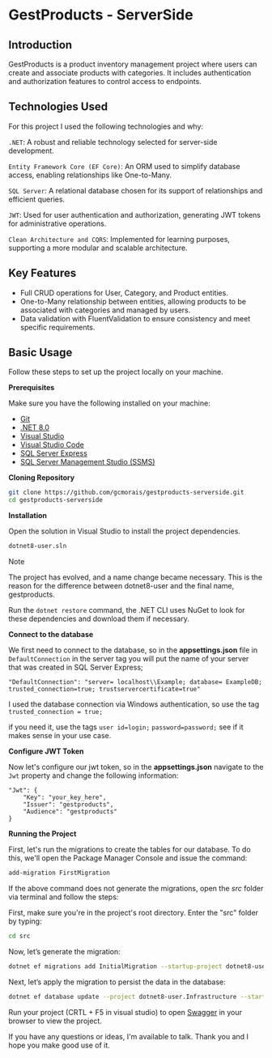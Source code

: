 # GestProducts - ServerSide

## <a name="apresentation">Introduction</a>

GestProducts is a product inventory management project where users can create and associate products with categories. It includes authentication and authorization features to control access to endpoints.

## <a name="techsUsage">Technologies Used</a>

For this project I used the following technologies and why:

``.NET``:  A robust and reliable technology selected for server-side development.

``Entity Framework Core (EF Core)``: An ORM used to simplify database access, enabling relationships like One-to-Many.

``SQL Server``: A relational database chosen for its support of relationships and efficient queries.

``JWT``: Used for user authentication and authorization, generating JWT tokens for administrative operations.

``Clean Architecture and CQRS``: Implemented for learning purposes, supporting a more modular and scalable architecture.

## <a name="basicUsage">Key Features</a>

 - Full CRUD operations for User, Category, and Product entities.
 - One-to-Many relationship between entities, allowing products to be associated with categories and managed by users.
 - Data validation with FluentValidation to ensure consistency and meet specific requirements.

## <a name="basicUsage">Basic Usage</a>

Follow these steps to set up the project locally on your machine.


**Prerequisites**
<a name="prerequisites"></a>

Make sure you have the following installed on your machine:

- [Git](https://git-scm.com/)
- [.NET 8.0](https://dotnet.microsoft.com/pt-br/download/dotnet/8.0)
- [Visual Studio](https://visualstudio.microsoft.com/pt-br/)
- [Visual Studio Code](https://code.visualstudio.com/)
- [SQL Server Express](https://www.microsoft.com/pt-br/sql-server/sql-server-downloads)
- [SQL Server Management Studio (SSMS)](https://learn.microsoft.com/en-us/sql/ssms/download-sql-server-management-studio-ssms?view=sql-server-ver16)



**Cloning Repository**
<a name="cloning"></a>

```bash
git clone https://github.com/gcmorais/gestproducts-serverside.git
cd gestproducts-serverside
```

**Installation**
<a name="installation"></a>

Open the solution in Visual Studio to install the project dependencies.

```bash
dotnet8-user.sln
```

> [!note]
>
>  The project has evolved, and a name change became necessary. This is the reason for the difference between dotnet8-user and the final name, gestproducts.
>
>  Run the `dotnet restore` command, the .NET CLI uses NuGet to look for these dependencies and download them if necessary. 


**Connect to the database**
<a name="connectdb"></a>

We first need to connect to the database, so in the <strong>appsettings.json</strong> file in `DefaultConnection` in the server tag you will put the name of your server that was created in SQL Server Express;

```env
"DefaultConnection": "server= localhost\\Example; database= ExampleDB; trusted_connection=true; trustservercertificate=true"
```

I used the database connection via Windows authentication, so use the tag `trusted_connection = true;` 

if you need it, use the tags `user id=login;` `password=password;` see if it makes sense in your use case.

**Configure JWT Token**
<a name="connectdb"></a>

Now let's configure our jwt token, so in the <strong>appsettings.json</strong> navigate to the `Jwt` property and change the following information:

```env
"Jwt": {
    "Key": "your_key_here",
    "Issuer": "gestproducts",
    "Audience": "gestproducts"
}
```

**Running the Project**
<a name="running"></a>

First, let's run the migrations to create the tables for our database.
To do this, we'll open the Package Manager Console and issue the command:

```bash
add-migration FirstMigration
```

If the above command does not generate the migrations, open the *src* folder via terminal and follow the steps:

First, make sure you're in the project's root directory. Enter the "src" folder by typing:

```bash
cd src
```
Now, let’s generate the migration:

```bash
dotnet ef migrations add InitialMigration --startup-project dotnet8-user.Api --project dotnet8-user.Infrastructure
```
Next, let’s apply the migration to persist the data in the database:

```bash
dotnet ef database update --project dotnet8-user.Infrastructure --startup-project dotnet8-user.Api
```

Run your project (CRTL + F5 in visual studio) to open [Swagger](https://swagger.io/) in your browser to view the project.

If you have any questions or ideas, I'm available to talk. Thank you and I hope you make good use of it. 